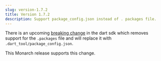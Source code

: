 ```yaml
---
slug: version-1.7.2
title: Version 1.7.2
description: Support package_config.json instead of . packages file.
---
```


There is an upcoming 
[breaking change](https://github.com/dart-lang/sdk/issues/48272) 
in the dart sdk which removes support for the `.packages` file and will 
replace it with `.dart_tool/package_config.json`.

This Monarch release supports this change.
